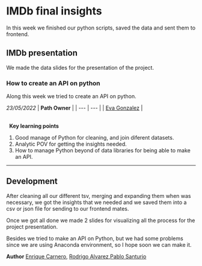 # IMDb final insights
In this week we finished our python scripts, saved the data and sent them to frontend.
## IMDb presentation
We made the data slides for the presentation of the project.
### How to create an API on python
Along this week we tried to create an API on python.

*23/05/2022*
| **Path Owner** |
| --- | --- | 
| [Eva Gonzalez](https://github.com/evag-empathy) | 

\
&nbsp;
**Key learning points**
1. Good manage of Python for cleaning, and join diferent datasets.
2. Analytic POV for getting the insights needed.
3. How to manage Python beyond of data libraries for being able to make an API.


****
##  Development
After cleaning all our different tsv, merging and expanding them when was necessary, we got the insights that we needed and we saved them into a csv or json file for sending to our frontend mates.

Once we got all done we made 2 slides for visualizing all the process for the project presentation.

Besides we tried to make an API on Python, but we had some problems since we are using Anaconda environment, so I hope soon we can make it.



**Author** [Enrique Carnero](https://github.com/enriquerodez), [Rodrigo Alvarez](https://github.com/RodriAF),[Pablo Santurio](https://github.com/santurio928)
 
